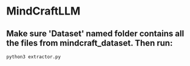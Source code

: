 # MindCraftLLM
## Make sure 'Dataset' named folder contains all the files from mindcraft\_dataset. Then run:
```
python3 extractor.py
```
